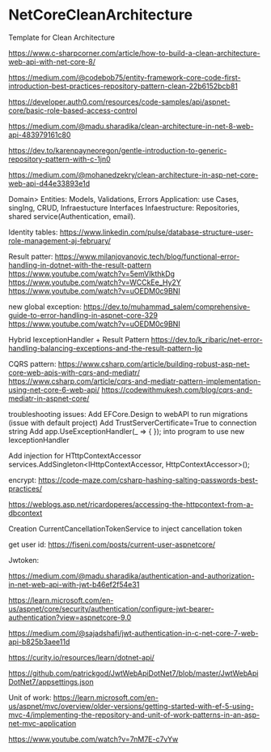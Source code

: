 # NetCoreCleanArchitecture
Template for Clean Architecture

https://www.c-sharpcorner.com/article/how-to-build-a-clean-architecture-web-api-with-net-core-8/

https://medium.com/@codebob75/entity-framework-core-code-first-introduction-best-practices-repository-pattern-clean-22b6152bcb81

https://developer.auth0.com/resources/code-samples/api/aspnet-core/basic-role-based-access-control

https://medium.com/@madu.sharadika/clean-architecture-in-net-8-web-api-483979161c80


https://dev.to/karenpayneoregon/gentle-introduction-to-generic-repository-pattern-with-c-1jn0

https://medium.com/@mohanedzekry/clean-architecture-in-asp-net-core-web-api-d44e33893e1d

Domain> Entities: Models, Validations, Errors
Application: use Cases, singIng, CRUD, Infraestucture Interfaces
Infaestructure: Repositories, shared service(Authentication, email).

Identity tables:
https://www.linkedin.com/pulse/database-structure-user-role-management-aj-february/

Result patter: https://www.milanjovanovic.tech/blog/functional-error-handling-in-dotnet-with-the-result-pattern
https://www.youtube.com/watch?v=5emVIkthkDg
https://www.youtube.com/watch?v=WCCkEe_Hy2Y
https://www.youtube.com/watch?v=uOEDM0c9BNI

new global exception:
https://dev.to/muhammad_salem/comprehensive-guide-to-error-handling-in-aspnet-core-329
https://www.youtube.com/watch?v=uOEDM0c9BNI

Hybrid IexceptionHandler + Result Pattern
https://dev.to/k_ribaric/net-error-handling-balancing-exceptions-and-the-result-pattern-ljo

CQRS pattern:
https://www.csharp.com/article/building-robust-asp-net-core-web-apis-with-cqrs-and-mediatr/
https://www.csharp.com/article/cqrs-and-mediatr-pattern-implementation-using-net-core-6-web-api/
https://codewithmukesh.com/blog/cqrs-and-mediatr-in-aspnet-core/

troubleshooting issues:
Add EFCore.Design to webAPI to run migrations (issue with default project)
Add TrustServerCertificate=True to connection string
Add app.UseExceptionHandler(_ => { }); into program to use new IexceptionHandler

Add injection for HTttpContextAccessor services.AddSingleton<IHttpContextAccessor, HttpContextAccessor>();

encrypt: https://code-maze.com/csharp-hashing-salting-passwords-best-practices/


https://weblogs.asp.net/ricardoperes/accessing-the-httpcontext-from-a-dbcontext

Creation CurrentCancellationTokenService to inject cancellation token


get user id:
https://fiseni.com/posts/current-user-aspnetcore/

Jwtoken:

https://medium.com/@madu.sharadika/authentication-and-authorization-in-net-web-api-with-jwt-b46ef2f54e31

https://learn.microsoft.com/en-us/aspnet/core/security/authentication/configure-jwt-bearer-authentication?view=aspnetcore-9.0

https://medium.com/@sajadshafi/jwt-authentication-in-c-net-core-7-web-api-b825b3aee11d

https://curity.io/resources/learn/dotnet-api/

https://github.com/patrickgod/JwtWebApiDotNet7/blob/master/JwtWebApiDotNet7/appsettings.json

Unit of work:
https://learn.microsoft.com/en-us/aspnet/mvc/overview/older-versions/getting-started-with-ef-5-using-mvc-4/implementing-the-repository-and-unit-of-work-patterns-in-an-asp-net-mvc-application

https://www.youtube.com/watch?v=7nM7E-c7vYw